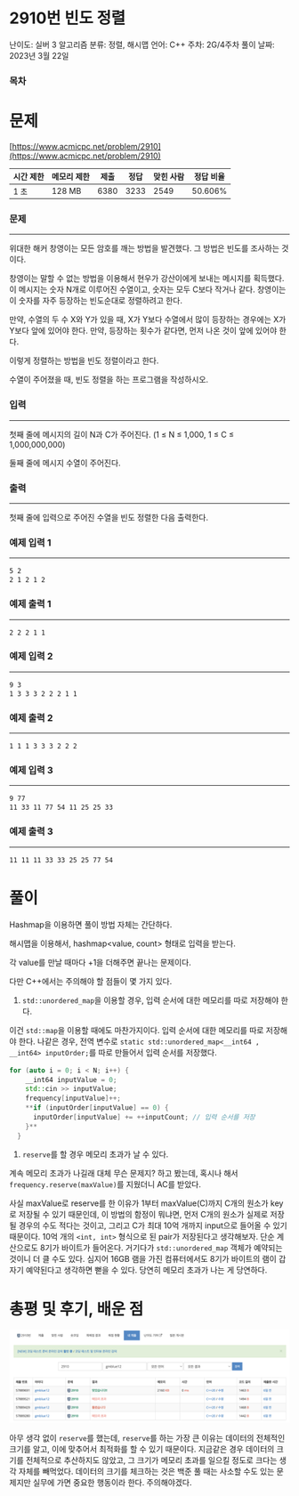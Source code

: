 # 2910번 빈도 정렬

난이도: 실버 3
알고리즘 분류: 정렬, 해시맵
언어: C++
주차: 2G/4주차
풀이 날짜: 2023년 3월 22일

### 목차

# 문제

[https://www.acmicpc.net/problem/2910](https://www.acmicpc.net/problem/2910)

| 시간 제한 | 메모리 제한 | 제출 | 정답 | 맞힌 사람 | 정답 비율 |
| --- | --- | --- | --- | --- | --- |
| 1 초 | 128 MB | 6380 | 3233 | 2549 | 50.606% |

### 문제

---

위대한 해커 창영이는 모든 암호를 깨는 방법을 발견했다. 그 방법은 빈도를 조사하는 것이다.

창영이는 말할 수 없는 방법을 이용해서 현우가 강산이에게 보내는 메시지를 획득했다. 이 메시지는 숫자 N개로 이루어진 수열이고, 숫자는 모두 C보다 작거나 같다. 창영이는 이 숫자를 자주 등장하는 빈도순대로 정렬하려고 한다.

만약, 수열의 두 수 X와 Y가 있을 때, X가 Y보다 수열에서 많이 등장하는 경우에는 X가 Y보다 앞에 있어야 한다. 만약, 등장하는 횟수가 같다면, 먼저 나온 것이 앞에 있어야 한다.

이렇게 정렬하는 방법을 빈도 정렬이라고 한다.

수열이 주어졌을 때, 빈도 정렬을 하는 프로그램을 작성하시오.

### 입력

---

첫째 줄에 메시지의 길이 N과 C가 주어진다. (1 ≤ N ≤ 1,000, 1 ≤ C ≤ 1,000,000,000)

둘째 줄에 메시지 수열이 주어진다.

### 출력

---

첫째 줄에 입력으로 주어진 수열을 빈도 정렬한 다음 출력한다.

### 예제 입력 1

---

```
5 2
2 1 2 1 2
```

### 예제 출력 1

---

```
2 2 2 1 1
```

### 예제 입력 2

---

```
9 3
1 3 3 3 2 2 2 1 1
```

### 예제 출력 2

---

```
1 1 1 3 3 3 2 2 2
```

### 예제 입력 3

---

```
9 77
11 33 11 77 54 11 25 25 33
```

### 예제 출력 3

---

```
11 11 11 33 33 25 25 77 54
```

# 풀이

Hashmap을 이용하면 풀이 방법 자체는 간단하다.

해시맵을 이용해서, hashmap<value, count> 형태로 입력을 받는다.

각 value를 만날 때마다 +1을 더해주면 끝나는 문제이다.

다만 C++에서는 주의해야 할 점들이 몇 가지 있다.

1. `std::unordered_map`을 이용할 경우, 입력 순서에 대한 메모리를 따로 저장해야 한다.

이건 `std::map`을 이용할 때에도 마찬가지이다. 입력 순서에 대한 메모리를 따로 저장해야 한다. 나같은 경우, 전역 변수로 `static std::unordered_map<__int64 , __int64> inputOrder;`를 따로 만들어서 입력 순서를 저장했다.

```cpp
for (auto i = 0; i < N; i++) {
    __int64 inputValue = 0;
    std::cin >> inputValue;
    frequency[inputValue]++;
    **if (inputOrder[inputValue] == 0) {
      inputOrder[inputValue] += ++inputCount; // 입력 순서를 저장
    }**
  }
```

1. `reserve`를 할 경우 메모리 초과가 날 수 있다.

계속 메모리 초과가 나길래 대체 무슨 문제지? 하고 봤는데, 혹시나 해서 `frequency.reserve(maxValue)`를 지웠더니 AC를 받았다.

사실 maxValue로 reserve를 한 이유가 1부터 maxValue(C)까지 C개의 원소가 key로 저장될 수 있기 때문인데, 이 방법의 함정이 뭐냐면, 먼저 C개의 원소가 실제로 저장될 경우의 수도 적다는 것이고, 그리고 C가 최대 10억 개까지 input으로 들어올 수 있기 때문이다. 10억 개의 `<int, int>` 형식으로 된 pair가 저장된다고 생각해보자. 단순 계산으로도 8기가 바이트가 들어온다. 거기다가 `std::unordered_map` 객체가 예약되는 것이니 더 클 수도 있다. 심지어 16GB 램을 가진 컴퓨터에서도 8기가 바이트의 램이 갑자기 예약된다고 생각하면 뻗을 수 있다. 당연히 메모리 초과가 나는 게 당연하다.

# 총평 및 후기, 배운 점

![Untitled](./2910%EB%B2%88%20%EB%B9%88%EB%8F%84%20%EC%A0%95%EB%A0%AC/Untitled.png)

아무 생각 없이 `reserve`를 했는데, `reserve`를 하는 가장 큰 이유는 데이터의 전체적인 크기를 알고, 이에 맞추어서 최적화를 할 수 있기 때문이다. 지금같은 경우 데이터의 크기를 전체적으로 추산하지도 않았고, 그 크기가 메모리 초과를 일으킬 정도로 크다는 생각 자체를 빼먹었다. 데이터의 크기를 체크하는 것은 백준 풀 때는 사소할 수도 있는 문제지만 실무에 가면 중요한 행동이라 한다. 주의해야겠다.